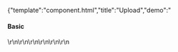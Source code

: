 {"template":"component.html","title":"Upload","demo":"<h4>Basic</h4>\r\n\r\n<!-- START: FIRSTDEMO -->\r\n\r\n<style>\r\n\t.filelists { margin: 20px 0; }\r\n\t.filelists h5 { margin: 10px 0 0; }\r\n\t.filelists .cancel_all { color: red; cursor: pointer; clear: both; font-size: 10px; margin: 0; text-transform: uppercase; }\r\n\t.filelist { margin: 0; padding: 10px 0; }\r\n\t.filelist li { background: #fff; border-bottom: 1px solid #ECEFF1; font-size: 14px; list-style: none; padding: 5px; position: relative; }\r\n\t.filelist li .bar { background: #eceff1; content: ''; height: 100%; left: 0; position: absolute; top: 0; width: 0; z-index: 0;\r\n\t\t-webkit-transition: width 0.1s linear;\r\n\t\t\t\ttransition: width 0.1s linear;\r\n\t}\r\n\t.filelist li .content { display: block; overflow: hidden; position: relative; z-index: 1; }\r\n\t.filelist li .file { color: #455A64; float: left; display: block; overflow: hidden; text-overflow: ellipsis; max-width: 50%; white-space: nowrap; }\r\n\t.filelist li .progress { color: #B0BEC5; display: block; float: right; font-size: 10px; text-transform: uppercase; }\r\n\t.filelist li .cancel { color: red; cursor: pointer; display: block; float: right; font-size: 10px; margin: 0 0 0 10px; text-transform: uppercase; }\r\n\t.filelist li.error .file { color: red; }\r\n\t.filelist li.error .progress { color: red; }\r\n\t.filelist li.error .cancel { display: none; }\r\n</style>\r\n\r\n<script>\r\n\t$(document).ready(function() {\r\n\t\t$(\".upload\").upload({\r\n\t\t\tmaxSize: 1073741824,\r\n\t\t\tbeforeSend: onBeforeSend\r\n\t\t}).on(\"start.upload\", onStart)\r\n\t\t  .on(\"complete.upload\", onComplete)\r\n\t\t  .on(\"filestart.upload\", onFileStart)\r\n\t\t  .on(\"fileprogress.upload\", onFileProgress)\r\n\t\t  .on(\"filecomplete.upload\", onFileComplete)\r\n\t\t  .on(\"fileerror.upload\", onFileError)\r\n\t\t  .on(\"chunkstart.upload\", onChunkStart)\r\n\t\t  .on(\"chunkprogress.upload\", onChunkProgress)\r\n\t\t  .on(\"chunkcomplete.upload\", onChunkComplete)\r\n\t\t  .on(\"chunkerror.upload\", onChunkError)\r\n\t\t  .on(\"queued.upload\", onQueued);\r\n\r\n\t\t$(\".filelist.queue\").on(\"click\", \".cancel\", onCancel);\r\n\t\t$(\".cancel_all\").on(\"click\", onCancelAll);\r\n\t});\r\n\r\n\tfunction onCancel(e) {\r\n\t\tconsole.log(\"Cancel\");\r\n\t\tvar index = $(this).parents(\"li\").data(\"index\");\r\n\t\t$(this).parents(\"form\").find(\".upload\").upload(\"abort\", parseInt(index, 10));\r\n\t}\r\n\r\n\tfunction onCancelAll(e) {\r\n\t\tconsole.log(\"Cancel All\");\r\n\t\t$(this).parents(\"form\").find(\".upload\").upload(\"abort\");\r\n\t}\r\n\r\n\tfunction onBeforeSend(formData, file) {\r\n\t\tconsole.log(\"Before Send\");\r\n\t\tformData.append(\"test_field\", \"test_value\");\r\n\t\t// return (file.name.indexOf(\".jpg\") < -1) ? false : formData; // cancel all jpgs\r\n\t\treturn formData;\r\n\t}\r\n\r\n\tfunction onQueued(e, files) {\r\n\t\tconsole.log(\"Queued\");\r\n\t\tvar html = '';\r\n\t\tfor (var i = 0; i < files.length; i++) {\r\n\t\t\thtml += '<li data-index=\"' + files[i].index + '\"><span class=\"content\"><span class=\"file\">' + files[i].name + '</span><span class=\"cancel\">Cancel</span><span class=\"progress\">Queued</span></span><span class=\"bar\"></span></li>';\r\n\t\t}\r\n\r\n\t\t$(this).parents(\"form\").find(\".filelist.queue\")\r\n\t\t\t.append(html);\r\n\t}\r\n\r\n\tfunction onStart(e, files) {\r\n\t\tconsole.log(\"Start\");\r\n\t\t$(this).parents(\"form\").find(\".filelist.queue\")\r\n\t\t\t.find(\"li\")\r\n\t\t\t.find(\".progress\").text(\"Waiting\");\r\n\t}\r\n\r\n\tfunction onComplete(e) {\r\n\t\tconsole.log(\"Complete\");\r\n\t\t// All done!\r\n\t}\r\n\r\n\tfunction onFileStart(e, file) {\r\n\t\tconsole.log(\"File Start\");\r\n\t\t$(this).parents(\"form\").find(\".filelist.queue\")\r\n\t\t\t.find(\"li[data-index=\" + file.index + \"]\")\r\n\t\t\t.find(\".progress\").text(\"0%\");\r\n\t}\r\n\r\n\tfunction onFileProgress(e, file, percent) {\r\n\t\tconsole.log(\"File Progress\");\r\n\t\tvar $file = $(this).parents(\"form\").find(\".filelist.queue\").find(\"li[data-index=\" + file.index + \"]\");\r\n\r\n\t\t$file.find(\".progress\").text(percent + \"%\")\r\n\t\t$file.find(\".bar\").css(\"width\", percent + \"%\");\r\n\t}\r\n\r\n\tfunction onFileComplete(e, file, response) {\r\n\t\tconsole.log(\"File Complete\");\r\n\t\tif (response.trim() === \"\" || response.toLowerCase().indexOf(\"error\") > -1) {\r\n\t\t\t$(this).parents(\"form\").find(\".filelist.queue\")\r\n\t\t\t\t.find(\"li[data-index=\" + file.index + \"]\").addClass(\"error\")\r\n\t\t\t\t.find(\".progress\").text(response.trim());\r\n\t\t} else {\r\n\t\t\tvar $target = $(this).parents(\"form\").find(\".filelist.queue\").find(\"li[data-index=\" + file.index + \"]\");\r\n\t\t\t$target.find(\".file\").text(file.name);\r\n\t\t\t$target.find(\".progress\").remove();\r\n\t\t\t$target.find(\".cancel\").remove();\r\n\t\t\t$target.appendTo( $(this).parents(\"form\").find(\".filelist.complete\") );\r\n\t\t}\r\n\t}\r\n\r\n\tfunction onFileError(e, file, error) {\r\n\t\tconsole.log(\"File Error\");\r\n\t\t$(this).parents(\"form\").find(\".filelist.queue\")\r\n\t\t\t.find(\"li[data-index=\" + file.index + \"]\").addClass(\"error\")\r\n\t\t\t.find(\".progress\").text(\"Error: \" + error);\r\n\t}\r\n\r\n\tfunction onChunkStart(e, file) {\r\n\t\tconsole.log(\"Chunk Start\");\r\n\t}\r\n\r\n\tfunction onChunkProgress(e, file, percent) {\r\n\t\tconsole.log(\"Chunk Progress\");\r\n\t}\r\n\r\n\tfunction onChunkComplete(e, file, response) {\r\n\t\tconsole.log(\"Chunk Complete\");\r\n\t}\r\n\r\n\tfunction onChunkError(e, file, error) {\r\n\t\tconsole.log(\"Chunk Error\");\r\n\t}\r\n</script>\r\n\r\n<div class=\"demo_container\">\r\n\t<div class=\"demo_example\">\r\n\t\t<form action=\"#\" method=\"GET\" class=\"form demo_form\">\r\n\t\t\t<div class=\"upload\" data-upload-options='{\"action\":\"../_extra/upload-target.php\"}'></div>\n\t\t\t<div class=\"filelists\">\r\n\t\t\t\t<h5>Complete</h5>\r\n\t\t\t\t<ol class=\"filelist complete\">\r\n\t\t\t\t</ol>\r\n\t\t\t\t<h5>Queued</h5>\r\n\t\t\t\t<ol class=\"filelist queue\">\r\n\t\t\t\t</ol>\r\n\t\t\t\t<span class=\"cancel_all\">Cancel All</span>\r\n\t\t\t</div>\r\n\t\t</form>\r\n\t</div>\r\n\t<div class=\"demo_code\">\r\n\t\t<pre><code class=\"language-html\">&lt;div class=&quot;upload&quot;&gt;&lt;/div&gt;</code></pre>\r\n\t\t<pre><code class=\"language-javascript\">$(\".upload\").upload({\r\n\taction: \"//example.com/handle-upload.php\"\r\n});</code></pre>\r\n\t</div>\r\n</div>\r\n\r\n<!-- END: FIRSTDEMO -->\r\n\r\n<h4>Chunked Uploads</h4>\r\n<div class=\"demo_container\">\r\n\t<div class=\"demo_example\">\r\n\t\t<form action=\"#\" method=\"GET\" class=\"form demo_form\">\r\n\t\t\t<div class=\"upload\" data-upload-options='{\"action\":\"../_extra/upload-chunked.php\",\"chunked\":true}'></div>\n\t\t\t<div class=\"filelists\">\r\n\t\t\t\t<h5>Complete</h5>\r\n\t\t\t\t<ol class=\"filelist complete\">\r\n\t\t\t\t</ol>\r\n\t\t\t\t<h5>Queued</h5>\r\n\t\t\t\t<ol class=\"filelist queue\">\r\n\t\t\t\t</ol>\r\n\t\t\t\t<span class=\"cancel_all\">Cancel All</span>\r\n\t\t\t</div>\r\n\t\t</form>\r\n\t</div>\r\n\t<div class=\"demo_code\">\r\n\t\t<pre><code class=\"language-html\">&lt;div class=&quot;upload&quot;&gt;&lt;/div&gt;</code></pre>\r\n\t\t<pre><code class=\"language-javascript\">$(\".upload\").upload({\r\n\taction: \"//example.com/handle-chunked-upload.php\",\r\n\tchunked: true\r\n});</code></pre>\r\n\t</div>\r\n</div>\r\n\r\n<h4>No Theme</h4>\r\n<div class=\"demo_container\">\r\n\t<div class=\"demo_example\">\r\n\t\t<form action=\"#\" method=\"GET\" class=\"form demo_form\">\r\n\t\t\t<div class=\"upload\" data-upload-options='{\"action\":\"../_extra/upload-target.php\",\"theme\":\"\"}'></div>\r\n\t\t\t<div class=\"filelists\">\r\n\t\t\t\t<h5>Complete</h5>\r\n\t\t\t\t<ol class=\"filelist complete\">\r\n\t\t\t\t</ol>\r\n\t\t\t\t<h5>Queued</h5>\r\n\t\t\t\t<ol class=\"filelist queue\">\r\n\t\t\t\t</ol>\r\n\t\t\t\t<span class=\"cancel_all\">Cancel All</span>\r\n\t\t\t</div>\r\n\t\t</form>\r\n\t</div>\r\n\t<div class=\"demo_code\">\r\n\t\t<pre><code class=\"language-html\">&lt;div class=&quot;upload&quot;&gt;&lt;/div&gt;</code></pre>\r\n\t\t<pre><code class=\"language-javascript\">$(\".upload\").upload({\r\n\taction: \"//example.com/handle-upload.php\",\r\n\ttheme: \"\"\r\n});</code></pre>\r\n\t</div>\r\n</div>\r\n","asset_root":"../","year":2017}

 #Upload Demo
<p class="back_link"><a href="https://formstone.it/components/upload">View Documentation</a></p>